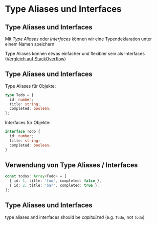 # Type Aliases und Interfaces

## Type Aliases und Interfaces

Mit _Type Aliases_ oder _Interfaces_ können wir eine Typendeklaration unter einem Namen speichern

Type Aliases können etwas einfacher und flexibler sein als Interfaces ([Vergleich auf StackOverflow](https://stackoverflow.com/questions/37233735))

## Type Aliases und Interfaces

Type Aliases für Objekte:

```ts
type Todo = {
  id: number;
  title: string;
  completed: boolean;
};
```

Interfaces für Objekte:

```ts
interface Todo {
  id: number;
  title: string;
  completed: boolean;
}
```

## Verwendung von Type Aliases / Interfaces

```ts
const todos: Array<Todo> = [
  { id: 1, title: 'foo', completed: false },
  { id: 2, title: 'bar', completed: true },
];
```

## Type Aliases und Interfaces

type aliases and interfaces should be _capitalized_ (e.g. `Todo`, not `todo`)
